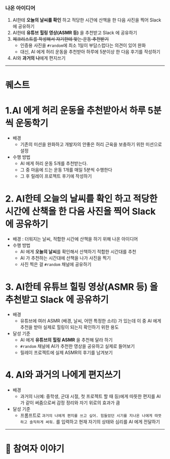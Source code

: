 ### 나온 아이디어

1. AI한테 **오늘의 날씨를 확인** 하고 적당한 시간에 산책을 한 다음 사진을 찍어 Slack 에 공유하기
2. AI한테 **유튜브 힐링 영상(ASMR 등)** 을 추천받고 Slack 에 공유하기
3. ~~체크리스트를 작성해서 자기한테 맞는 운동 추천받기~~
   - 인증용 사진을 `#random`에 최소 1일이 부담스럽다는 의견이 있어 완화
   - 대신, AI 에게 허리 운동을 추천받아 하루에 5분이상 한 다음 후기를 작성하기
4. AI와 **과거의 나**에게 편지쓰기

---

# 퀘스트

# 1.AI 에게 허리 운동을 추천받아서 하루 5분씩 운동학기

-   배경
    - 기존의 미션을 완화하고 개발자의 안좋은 허리 근육을 보충하기 위한 미션으로 설정
-   수행 방법
    - AI 에게 허리 운동 5개를 추천받는다.
    - 그 중 마음에 드는 운동 1개를 매일 5분씩 수행한다
    - 그 후 릴레이 프로젝트 후기에 작성하기

# 2. AI한테 오늘의 날씨를 확인 하고 적당한 시간에 산책을 한 다음 사진을 찍어 Slack 에 공유하기

-   배경 : 더워지는 날씨, 적합한 시간에 산책을 하기 위해 나온 아이디어
-   수행 방법
    - AI 에게 **오늘의 날씨**를 확인해서 산책하기 적합한 시간대를 추천
    - AI 가 추천하는 시간대에 산책을 나가 사진을 찍기
    - 사진 찍은 걸 `#random` 채널에 공유하기

# 3. AI한테 유튜브 힐링 영상(ASMR 등) 을 추천받고 Slack 에 공유하기

-   배경
    -   유튜브에 여러 ASMR (배경, 날씨, 어떤 특정한 소리) 가 있는데 이 중 AI 에게 추천을 받아 실제로 힐링이 되는지 확인하기 위한 용도
-   달성 기준
    -   AI 에게 **유튜브의 힐링 ASMR** 을 추천해 달라 하기
    -   `#random` 채널에 AI가 추천한 영상을 공유하고 실제로 들어보기
    -   릴레이 프로젝트에 실제 ASMR의 후기를 남겨보기

# 4. AI와 과거의 나에게 편지쓰기

-   배경
    -   과거의 나(예: 중학생, 군대 시절, 첫 프로젝트 할 때 등)에게 따뜻한 편지를 AI가 같이 써줌으로써 감정 정리와 자기 위로의 효과가 큼
-   달성 기준
    -   프롬프트로 `과거의 나에게 편지를 쓰고 싶어. 힘들었던 시기를 지나온 나에게 따뜻하고 솔직하게 써줘.` 를 입력하고 현재 자기의 상태와 심리를 AI 에게 전달하기

---

# 💬 참여자 이야기
